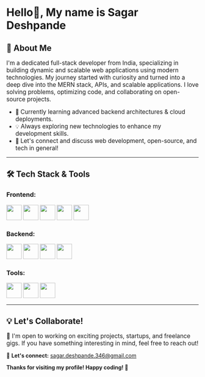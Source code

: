 # Hello👋,  My name is Sagar Deshpande  

## 🚀 About Me  

<span style="font-size: 1.1em;">I'm a dedicated full-stack developer from India, specializing in building dynamic and scalable web applications using modern technologies. My journey started with curiosity and turned into a deep dive into the MERN stack, APIs, and scalable applications. I love solving problems, optimizing code, and collaborating on open-source projects.</span>  

- 🌱 <span style="font-size: 1.1em;">Currently learning advanced backend architectures & cloud deployments.</span>  
- 💡 <span style="font-size: 1.1em;">Always exploring new technologies to enhance my development skills.</span>  
- 💬 <span style="font-size: 1.1em;">Let's connect and discuss web development, open-source, and tech in general!</span>  

---  

## 🛠️ Tech Stack & Tools  

### Frontend:  
<p>
  <img src="https://cdn.jsdelivr.net/gh/devicons/devicon/icons/react/react-original.svg" height="40"/>
  <img src="https://cdn.jsdelivr.net/gh/devicons/devicon/icons/nextjs/nextjs-original.svg" height="40"/>
  <img src="https://cdn.jsdelivr.net/gh/devicons/devicon/icons/javascript/javascript-original.svg" height="40"/>
  <img src="https://cdn.jsdelivr.net/gh/devicons/devicon/icons/html5/html5-original.svg" height="40"/>
  <img src="https://cdn.jsdelivr.net/gh/devicons/devicon/icons/css3/css3-original.svg" height="40"/>
</p>  

### Backend:  
<p>
  <img src="https://cdn.jsdelivr.net/gh/devicons/devicon/icons/nodejs/nodejs-original.svg" height="40"/>
  <img src="https://cdn.jsdelivr.net/gh/devicons/devicon/icons/express/express-original.svg" height="40"/>
  <img src="https://cdn.jsdelivr.net/gh/devicons/devicon/icons/mongodb/mongodb-original.svg" height="40"/>
  <img src="https://cdn.jsdelivr.net/gh/devicons/devicon/icons/postgresql/postgresql-original.svg" height="40"/>
</p>  

### Tools:  
<p>
  <img src="https://cdn.jsdelivr.net/gh/devicons/devicon/icons/git/git-original.svg" height="40"/>
  <img src="https://cdn.jsdelivr.net/gh/devicons/devicon/icons/github/github-original.svg" height="40"/>
  <img src="https://cdn.jsdelivr.net/gh/devicons/devicon/icons/docker/docker-original.svg" height="40"/>
</p>  

---  

## 💡 Let's Collaborate!  
<span style="font-size: 1.1em;">🚀 I'm open to working on exciting projects, startups, and freelance gigs. If you have something interesting in mind, feel free to reach out!</span>  

📩 **Let's connect:** [sagar.deshpande.346@gmail.com](mailto:sagar.deshpande.346@gmail.com)  

**Thanks for visiting my profile! Happy coding! 🚀**  
